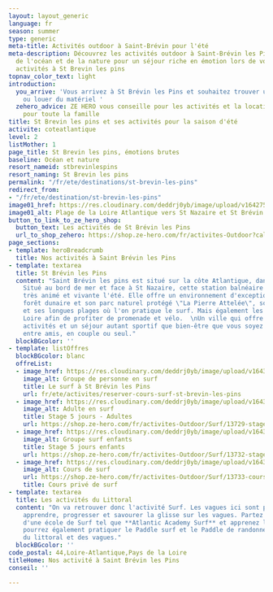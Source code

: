 ```yaml
---
layout: layout_generic
language: fr
season: summer
type: generic
meta-title: Activités outdoor à Saint-Brévin pour l'été
meta-description: Découvrez les activités outdoor à Saint-Brévin les Pins et profitez
  de l'océan et de la nature pour un séjour riche en émotion lors de vos prochaines
  activités à St Brevin les pins
topnav_color_text: light
introduction:
  you_arrive: 'Vous arrivez à St Brévin les Pins et souhaitez trouver une activité
    ou louer du matériel '
  zehero_advice: ZE HERO vous conseille pour les activités et la location des équipements
    pour toute la famille
title: St Brevin les pins et ses activités pour la saison d'été
activite: coteatlantique
level: 2
listMother: 1
page_title: St Brevin les pins, émotions brutes
baseline: Océan et nature
resort_nameid: stbrevinlespins
resort_naming: St Brevin les pins
permalink: "/fr/ete/destinations/st-brevin-les-pins"
redirect_from:
- "/fr/ete/destination/st-brevin-les-pins"
image01_href: https://res.cloudinary.com/deddrj0yb/image/upload/v1642758795/website/summer/pexels-riccardo-bertolo-4245813_npkgby.jpg
image01_alt: Plage de la Loire Atlantique vers St Nazaire et St Brévin les Pins
button_to_link_to_ze_hero_shop:
  button_text: Les activités de St Brévin les Pins
  url_to_shop_zehero: https://shop.ze-hero.com/fr/activites-Outdoor?calessonstype=all&catypegenderlistsummer=all&calessonsactivitytype=Surf&start-date=
page_sections:
- template: heroBreadcrumb
  title: Nos activités à Saint Brévin les Pins
- template: textarea
  title: St Brévin les Pins
  content: "Saint Brévin les pins est situé sur la côte Atlantique, dans le Loire-Atlantique.
    Situé au bord de mer et face à St Nazaire, cette station balnéaire est une destination
    très animé et vivante l'été. Elle offre un environnement d'exception avec une
    forêt dunaire et son parc naturel protégé \"La Pierre Attelée\", son littoral
    et ses longues plages où l'on pratique le surf. Mais également les rives de la
    Loire afin de profiter de promenade et vélo.  \nUn ville qui offre de multiples
    activités et un séjour autant sportif que bien-être que vous soyez en famille,
    entre amis, en couple ou seul."
  blockBGcolor: ''
- template: listOffres
  blockBGcolor: blanc
  offreList:
  - image_href: https://res.cloudinary.com/deddrj0yb/image/upload/v1643624276/website/Surf%20Atlantic/IMG_7714_fsigmd.jpg
    image_alt: Groupe de personne en surf
    title: Le surf à St Brévin les Pins
    url: fr/ete/activites/reserver-cours-surf-st-brevin-les-pins
  - image_href: https://res.cloudinary.com/deddrj0yb/image/upload/v1643624275/website/Surf%20Atlantic/DSC_1440_ruy2qd.jpg
    image_alt: Adulte en surf
    title: Stage 5 jours - Adultes
    url: https://shop.ze-hero.com/fr/activites-Outdoor/Surf/13729-stage-5-matins-adultes-atlantic-surf-academy
  - image_href: https://res.cloudinary.com/deddrj0yb/image/upload/v1643624275/website/Surf%20Atlantic/IMG_3213_dwivw3.jpg
    image_alt: Groupe surf enfants
    title: Stage 5 jours enfants
    url: https://shop.ze-hero.com/fr/activites-Outdoor/Surf/13732-stage-5-matins-enfant-8-12-ans-atlantic-surf-academy
  - image_href: https://res.cloudinary.com/deddrj0yb/image/upload/v1643624275/website/Surf%20Atlantic/IMG_7584_itolid.jpg
    image_alt: Cours de surf
    url: https://shop.ze-hero.com/fr/activites-Outdoor/Surf/13733-cours-prive-surf-1h30-matin-atlantic-surf-academy
    title: Cours privé de surf
- template: textarea
  title: Les activités du Littoral
  content: "On va retrouver donc l'activité Surf. Les vagues ici sont parfaites pour
    apprendre, progresser et savourer la glisse sur les vagues. Partez à la rencontre
    d'une école de Surf tel que **Atlantic Academy Surf** et apprenez le surf.  \nVous
    pourrez également pratiquer le Paddle surf et le Paddle de randonnée afin de profiter
    du littoral et des vagues."
  blockBGcolor: ''
code_postal: 44,Loire-Atlantique,Pays de la Loire
titleHome: Nos activité à Saint Brévin les Pins
conseil: ''

---
```

